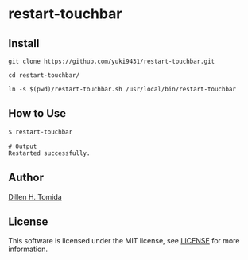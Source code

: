 # restart-touchbar

## Install
```bash:#
git clone https://github.com/yuki9431/restart-touchbar.git

cd restart-touchbar/

ln -s $(pwd)/restart-touchbar.sh /usr/local/bin/restart-touchbar
```

## How to Use
```bash
$ restart-touchbar
```

```shell
# Output
Restarted successfully.

```

## Author
[Dillen H. Tomida](https://twitter.com/t0mihir0)

## License
This software is licensed under the MIT license, see [LICENSE](./LICENSE) for more information.
